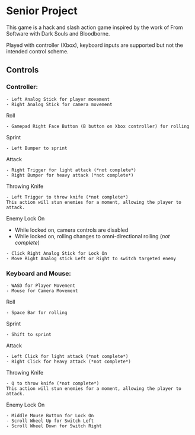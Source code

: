 # Senior Project

This game is a hack and slash action game inspired by the work of From Software with Dark Souls and Bloodborne.

Played with controller (Xbox), keyboard inputs are supported but not the intended control scheme.

## Controls


### Controller:

```
- Left Analog Stick for player movement
- Right Analog Stick for camera movement
```

Roll
```
- Gamepad Right Face Button (B button on Xbox controller) for rolling
```

Sprint
```
- Left Bumper to sprint
```

Attack 
```
- Right Trigger for light attack (*not complete*)
- Right Bumper for heavy attack (*not complete*)
```

Throwing Knife
```
- Left Trigger to throw knife (*not complete*)
This action will stun enemies for a moment, allowing the player to attack.
```

Enemy Lock On

- While locked on, camera controls are disabled
- While locked on, rolling changes to omni-directional rolling (*not complete*) 
```
- Click Right Analog Stick for Lock On
- Move Right Analog stick Left or Right to switch targeted enemy
```

### Keyboard and Mouse:

```
- WASD for Player Movement
- Mouse for Camera Movement
```

Roll 
```
- Space Bar for rolling
```

Sprint
```
- Shift to sprint
```

Attack 
```
- Left Click for light attack (*not complete*)
- Right Click for heavy attack (*not complete*)
```

Throwing Knife
```
- Q to throw knife (*not complete*)
This action will stun enemies for a moment, allowing the player to attack.
```

Enemy Lock On
```
- Middle Mouse Button for Lock On
- Scroll Wheel Up for Switch Left
- Scroll Wheel Down for Switch Right
```
